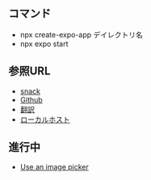 ## コマンド
- npx create-expo-app デイレクトリ名
- npx expo start

## 参照URL
- [snack](https://snack.expo.dev/@expo-team-snacks/image-app)
- [Github](https://github.com/tatsuoNakano/expo-tutorials)
- [翻訳](https://www.google.com/search?q=%E7%BF%BB%E8%A8%B3&oq=%E7%BF%BB%E8%A8%B3&gs_lcrp=EgZjaHJvbWUyCQgAEEUYORiABDIGCAEQRRg7Mg0IAhAAGIMBGLEDGIAEMg0IAxAAGIMBGLEDGIAEMg0IBBAAGIMBGLEDGIAEMg0IBRAAGIMBGLEDGIAEMgoIBhAAGLEDGIAEMg0IBxAAGIMBGLEDGIAEMgcICBAAGI8CMgcICRAAGI8C0gEJMzM2MmowajE1qAIAsAIA&sourceid=chrome&ie=UTF-8)
- [ローカルホスト](http://localhost:8081/)

## 進行中
- [Use an image picker](https://docs.expo.dev/tutorial/image-picker/)
